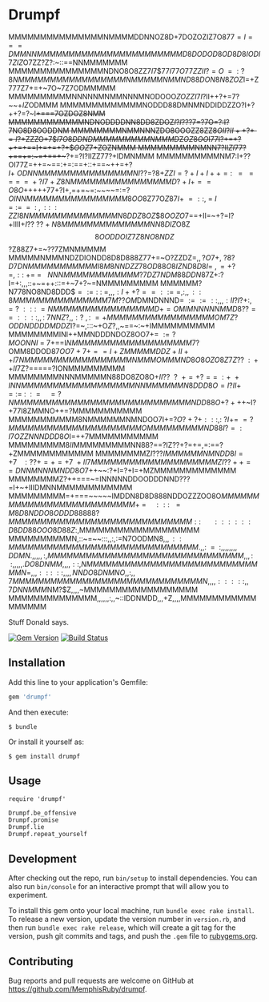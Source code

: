 # Drumpf

MMMMMMMMMMMMMMMNMMMMDDNNOZ8D+7DOZOZIZ7O87$7=I===DMMNNMMMMMMM
MMMMMMMMMMMMMMMMD8DODOD8OD8D8IODI7ZIZ$O7ZZ?Z?:~::==NNMMMMMMM
MMMMMMMMMMMMMMMNDNO8O8ZZ7$I$7$$77I77O77ZZII?=O~~=~:?8NMMMMMM
MMMMMMMMMMMNMMMMMNMMND88DON8N8ZOZ$I=+Z777Z7+=+~7O~7Z7ODMMMMM
MMMMMMMMMMNNNNNMNMMNNNMNODOOO$ZOZZI7I?$II++?+=7?~~+$IZ$ODMMM
MMMMMMMMMMMMMNODDD88DMNMNDDIDDZZO?I+?++?=?~I~~+===7OZDOZ8NMM
MMMMMMMMMMMMNDNODDDDNN8DD8ZDOZ$I?I??$?7=?7O=?:I?7NO8D8OODDNM
MMMMMMMMNMMNNNZDO8OOOZZ8ZZ8$OII?II++?+=I?+$ZZZO+7$$I7O8DDNDM
MMMMMMMMNMMMD$Z$OZ8OO$I77I?+=+?++=+==I+=+=+?+$$OOZ7$+ZOZNMMM
MMMMMMMMMNMNN7?II$ZI7$7?+==+=:~=+==+~~~?+=?I?IIZZ77?+IDMNMMM
MMMMMMMMMMNM7:I+??OI77Z=++=~==:+=:==+::+==~++=+?$I+~ODNNMMMM
MMMMMMMMMMMNI$??=?8+$ZZI=?+I+I++=:~~~=~~===~~=~+?I7+Z8NMMMMM
MMMMMMMMMMMD?+I+==O8$$O$+++++77+?I+,=+=~=:~~~~=:=?$OINNMMMMM
MMMMMMMMMMM8OO8$Z77O$Z87I+~=::,~=~I=:=~~=~~:~,::~:ZZI8NMMMMM
MMMMMMMMMN8DDZ8OZ$$$8OOZO$7==+II=~+?=I?+IIII$+I??~??+N8MMMMM
MMMMMMMMMNN8DIZ$O8Z$$8OODDOIZ7Z8NO8NDZ$$?Z88Z7+=~??7ZMNMMMMM
MMMMMNMMMNDZDIONDD8D8D888Z77+=~O?ZZDZ$=,,?O7+,~?8?D7DNMMMMMM
MMMMMI8M8NNDZZ78OD88O8IZND8D$8$I=~,=+?=,::~+=~=~~~NNNMMMMMMM
MMMMM?7DZ7NDM88DDN8$7Z+:?I=+:,,,::+~=++:::=+~7+?~=NMMMMMMMMM
MMMMMM?N778NO8ND8DDD$$=:=:~:~=,,,:I++?==::==,:,,::8MMMMMMMMM
MMMMMM7M??OM$DMNDNNND$=~:=:=::,,,:II?I?+:,=?~:::~=NMMMMMMMMM
MMMMMMMD+=OMIMNNNNNMMD8??==::::,,:~7NNZ?,,:?~,:~=+MMMMMMMMMM
MMMMMMMOM7Z?ODDNDDDDMDDZ$I?=~,:::~+O$Z$?,,~==~:~+IMMMMMMMMMM
MMMMMMMMINI++MMNDDDNDOZ8OO$7+=~:=?MOONNI~=~7$+==I$NMMMMMMMMM
MMMMMMMMMM7$?OMM8DDOD8$7OO7+7+==I+ZMMMMMDDZ+II++I7NMMMMMMMMM
MMMMMMMMNMMMOMMMND8O8OZO8Z7Z??~~:~++II7$Z?=====?IONMMMMMMMMM
MMMMMMMMNNNMMMMMN88DO8ZO8O$+II??~~?~~+=+?==~:+~+INNMMMMMMMMM
MMMMMMMMMNNMMMMMMN8DDD8O$$=I?II+=:=~:~~:~~=~~~~=?NMMMMMMMMMM
MMMMMMMMMMMMMMMMMMNDD88O$$+?++$+~I?+77I8ZMMNO++=?MMMMMMMMMMM
MMMMMMMMMMM8NMMMMMMNMNDOO7I+=?$O?+?+:::,:~?I+=~=?MMMMMMMMMMM
MMMMMMMMMMO$$MMMMMMMMMND88I?=:I7OZZNNNDDD8O$I=++7MMMMMMMMMMM
MMMMMMMMM8$II$MMMMMMMMMNN88?==?IZ??+?=+=,=:==?+ZMMMMMMMMMMMM
MMMMMMMMZ$I???IMMMMMMNMNDD8I=+7~~~:??+=+=+7~+II7MMMMMMMMMMMM
MMMMMMMMZI??++==DNNMNNNMNDD8O$7++~~:?+I=?+I=+MZMMMMMMMMMMMMM
MMMMMMMMZ?++===~=INNNNNDDOODDDNND???=I+~+IIIDMNNMMMMMMMMMMMM
MMMMMMMMM=+===~~~~~IMDDN8D8D888NDDOZZZOO8O$MMMMMMMMMMMMMMMMM
MMMMMMMMM+~=~~~~:::~~=M8D8NDDO8ODDD88888?MMMMMMMMMMMMMMMMMMM
MMMMMMMMMM::~~~~~~::::::D8DD88OOO8D88Z$:,MMMMMMMMMMMMMMMMMMM
MMMMMMMMMMN,::~=~~:::,,:,:=N7OODMN$8,,,::MMMMMMMMMMMMMMMMMMM
MMMMMMMMMMM.,,:~~=~~:,,,,,,,,DDMN.,,,,,:,MMMMMMMMMMMMMMMMMMM
MMMMMMMMMMMM,,,:~~~~:,,,,,.DO8DNMM,,,,::,NMMMMMMMMMMMMMMMMMM
MMMMMMMMMMMN=,,,:::~::,,,,NNDO8DNMNO,,:,,7MMMMMMMMMMMMMMMMMM
MMMMMMMMMMMMN,,,,:::::,,7DNNMMM$NM?$Z,,,,~MMMMMMMMMMMMMMMMMM
MMMMMMMMMMMMMM,,,,,,:,,~::IDDNMDD,,,+Z,,,,MMMMMMMMMMMMMMMMMM

Stuff Donald says.

[![Gem Version](http://img.shields.io/gem/v/drumpf.svg?style=flat)](https://rubygems.org/gems/unitwise)
[![Build Status](http://img.shields.io/travis/MemphisRuby/drumpf.svg?style=flat)](https://travis-ci.org/joshwlewis/unitwise)

## Installation

Add this line to your application's Gemfile:

```ruby
gem 'drumpf'
```

And then execute:

    $ bundle

Or install it yourself as:

    $ gem install drumpf

## Usage

```
require 'drumpf'

Drumpf.be_offensive
Drumpf.promise
Drumpf.lie
Drumpf.repeat_yourself
```

## Development

After checking out the repo, run `bin/setup` to install dependencies. You can also run `bin/console` for an interactive prompt that will allow you to experiment.

To install this gem onto your local machine, run `bundle exec rake install`. To release a new version, update the version number in `version.rb`, and then run `bundle exec rake release`, which will create a git tag for the version, push git commits and tags, and push the `.gem` file to [rubygems.org](https://rubygems.org).

## Contributing

Bug reports and pull requests are welcome on GitHub at https://github.com/MemphisRuby/drumpf.

